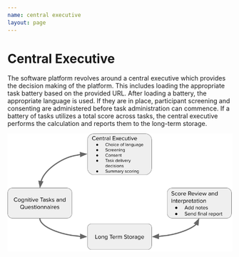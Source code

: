 ```yaml
---
name: central executive
layout: page
---
```

# Central Executive
The software platform revolves around a central executive which provides the decision making of the platform. This includes loading the appropriate task battery based on the provided URL. After loading a battery, the appropriate language is used. If they are in place, participant screening and consenting are administered before task administration can commence. If a battery of tasks utilizes a total score across tasks, the central executive performs the calculation and reports them to the long-term storage. 

<img src="/3C/assets/CentralExec.png" alt="CentralExec.png"/>